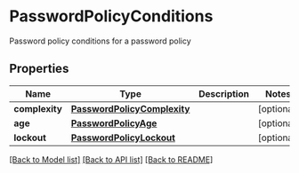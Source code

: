 # PasswordPolicyConditions

Password policy conditions for a password policy

## Properties
Name | Type | Description | Notes
------------ | ------------- | ------------- | -------------
**complexity** | [**PasswordPolicyComplexity**](PasswordPolicyComplexity.md) |  | [optional] 
**age** | [**PasswordPolicyAge**](PasswordPolicyAge.md) |  | [optional] 
**lockout** | [**PasswordPolicyLockout**](PasswordPolicyLockout.md) |  | [optional] 

[[Back to Model list]](../README.md#documentation-for-models) [[Back to API list]](../README.md#documentation-for-api-endpoints) [[Back to README]](../README.md)


